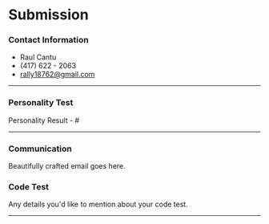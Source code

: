 # Submission

### Contact Information
- Raul Cantu
- (417) 622 - 2063
- rally18762@gmail.com

---

### Personality Test

Personality Result - #

---

### Communication

Beautifully crafted email goes here.

### Code Test

Any details you'd like to mention about your code test.

---

